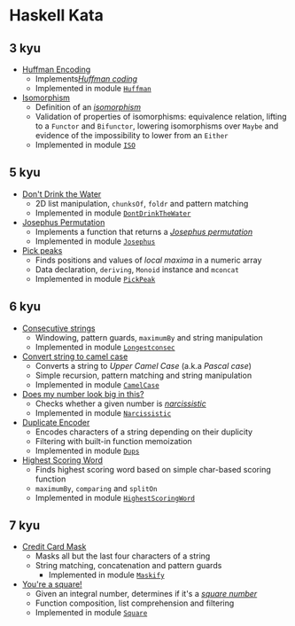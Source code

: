 # Haskell Kata

## 3 kyu
* [Huffman Encoding](https://www.codewars.com/kata/54cf7f926b85dcc4e2000d9d)
  * Implements[*Huffman coding*](https://en.wikipedia.org/wiki/Huffman_coding)
  * Implemented in module [`Huffman`](src/Huffman.hs)
* [Isomorphism](https://www.codewars.com/kata/5922543bf9c15705d0000020)
  * Definition of an [*isomorphism*](https://en.wikipedia.org/wiki/Isomorphism)
  * Validation of properties of isomorphisms: equivalence relation,
    lifting to a `Functor` and `Bifunctor`, lowering isomorphisms over
    `Maybe` and evidence of the impossibility to lower from an `Either`
  * Implemented in module [`ISO`](src/ISO.hs)

## 5 kyu
* [Don't Drink the Water](https://www.codewars.com/kata/562e6df5cf2d3908ad00019e)
  * 2D list manipulation, `chunksOf`, `foldr` and pattern matching
  * Implemented in module [`DontDrinkTheWater`](src/DontDrinkTheWater.hs)
* [Josephus Permutation](https://www.codewars.com/kata/5550d638a99ddb113e0000a2)
  * Implements a function that returns a [*Josephus permutation*](https://en.wikipedia.org/wiki/Josephus_problem)
  * Implemented in module [`Josephus`](src/Josephus.hs)
* [Pick peaks](https://www.codewars.com/kata/5279f6fe5ab7f447890006a7)
  * Finds positions and values of *local maxima* in a numeric array
  * Data declaration, `deriving`, `Monoid` instance and `mconcat`
  * Implemented in module [`PickPeak`](src/PickPeak.hs)

## 6 kyu
* [Consecutive strings](https://www.codewars.com/kata/56a5d994ac971f1ac500003e)
  * Windowing, pattern guards, `maximumBy` and string manipulation
  * Implemented in module [`Longestconsec`](src/Longestconsec.hs)
* [Convert string to camel case](https://www.codewars.com/kata/517abf86da9663f1d2000003)
  * Converts a string to *Upper Camel Case* (a.k.a *Pascal case*)
  * Simple recursion, pattern matching and string manipulation
  * Implemented in module [`CamelCase`](src/CamelCase.hs)
* [Does my number look big in this?](https://www.codewars.com/kata/5287e858c6b5a9678200083c)
  * Checks whether a given number is [*narcissistic*](https://en.wikipedia.org/wiki/Narcissistic_number)
  * Implemented in module [`Narcissistic`](src/Narcissistic.hs)
* [Duplicate Encoder](https://www.codewars.com/kata/54b42f9314d9229fd6000d9c)
  * Encodes characters of a string depending on their duplicity
  * Filtering with built-in function memoization
  * Implemented in module [`Dups`](src/Dups.hs)
* [Highest Scoring Word](https://www.codewars.com/kata/57eb8fcdf670e99d9b000272)
  * Finds highest scoring word based on simple char-based scoring function
  * `maximumBy`, `comparing` and `splitOn`
  * Implemented in module [`HighestScoringWord`](src/HighestScoringWord.hs)

## 7 kyu
* [Credit Card Mask](https://www.codewars.com/kata/5412509bd436bd33920011bc)
  * Masks all but the last four characters of a string
  * String matching, concatenation and pattern guards
	* Implemented in module [`Maskify`](src/Maskify.hs)
* [You're a square!](https://www.codewars.com/kata/54c27a33fb7da0db0100040e)
  * Given an integral number, determines if it's a [*square number*](https://en.wikipedia.org/wiki/Square_number)
  * Function composition, list comprehension and filtering
  * Implemented in module [`Square`](src/Square.hs)
